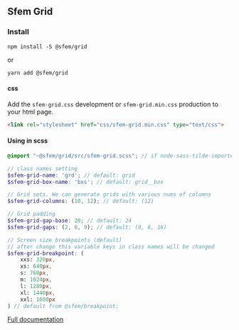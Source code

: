 ## Sfem Grid

### Install

```
npm install -S @sfem/grid
```

or

```
yarn add @sfem/grid
```

#### css

Add the `sfem-grid.css` development or `sfem-grid.min.css` production to your html page.

```html
<link rel="stylesheet" href="css/sfem-grid.min.css" type="text/css">
```

#### Using in scss

```scss
@import "~@sfem/grid/src/sfem-grid.scss"; // if node-sass-tilde-importer installed or relative path if not

// class names setting
$sfem-grid-name: 'grd'; // default: grid
$sfem-grid-box-name: 'bxs'; // default: grid__box

// Grid sets. We can generate grids with various nums of columns
$sfem-grid-columns: (10, 12); // default: (12)

// Grid padding
$sfem-grid-gap-base: 20; // default: 24
$sfem-grid-gaps: (2, 6, 9); // default: (0, 8, 16)

// Screen size breakpoints (default)
// after change this variable keys in class names will be changed
$sfem-grid-breakpoint: (
    xxs: 320px,
    xs: 640px,
    s: 768px,
    m: 1024px,
    l: 1280px,
    xl: 1440px,
    xxl: 1600px
) // default from @sfem/breakpoint;
```

[Full documentation](https://sfem.github.io/docs/grid/)